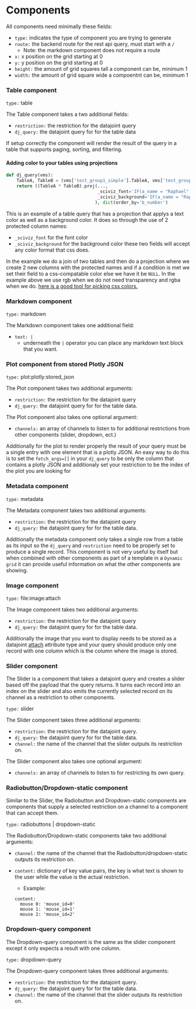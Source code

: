 # Components

All components need minimally these fields:

- `type:` indicates the type of component you are trying to generate
- `route:` the backend route for the rest api query, must start with a `/`
  - Note: the markdown component does not require a route
- `x:` x position on the grid starting at 0
- `y:` y position on the grid starting at 0
- `height:` the amount of grid squares tall a component can be, minimum 1
- `width:` the amount of grid square wide a compoentnt can be, minimum 1

### Table component

`type:` table

The Table component takes a two additional fields:

- `restriction:` the restriction for the datajoint query
- `dj_query:` the datajoint query for for the table data

If setup correctly the component will render the result of the query in a table that supports paging, sorting, and filtering.

#### Adding color to your tables using projections

```python
def dj_query(vms):
    TableA, TableB = (vms['test_group1_simple'].TableA, vms['test_group1_simple'].TableB)
    return ((TableA * TableB).proj(...,
                                   _sciviz_font='IF(a_name = "Raphael", "rgb(255, 0, 0)", NULL)',
                                   _sciviz_background='IF(a_name = "Raphael", "rgba(50, 255, 0, 0.16)", NULL)',)
                                  ), dict(order_by='b_number')
```

This is an example of a table query that has a projection that applys a text color as well as a background color.
It does so through the use of 2 protected column names:

- `_sciviz_font` for the font color
- `_sciviz_background` for the background color
  these two fields will accept any color format that css does.

In the example we do a join of two tables and then do a projection where we create 2 new columns with the protected names and if a condition is met we set their field to a css-compatable color else we have it be `NULL`. In the example above we use rgb when we do not need transparency and rgba when we do.
[here is a good tool for picking css colors.](https://developer.mozilla.org/en-US/docs/Web/CSS/CSS_Colors/Color_picker_tool)

### Markdown component

`type:` markdown

The Markdown component takes one additional field:

- `text: |`
  - underneath the `|` operator you can place any markdown text block that you want.

### Plot component from stored Plotly JSON

`type:` plot:plotly:stored_json

The Plot component takes two additional arguments:

- `restriction:` the restriction for the datajoint query
- `dj_query:` the datajoint query for for the table data.

The Plot component also takes one optional argument:

- `channels:` an array of channels to listen to for additional restrictions from other components (slider, dropdown, ect.)

Additionally for the plot to render properly the result of your query must be a single entry with one element that is a plotly JSON.
An easy way to do this is to set the `fetch_args=[]` in your `dj_query` to be only the column that contains a plotly JSON and additionaly set your restriction to be the index of the plot you are looking for

### Metadata component

`type:` metadata

The Metadata component takes two additional arguments:

- `restriction:` the restriction for the datajoint query
- `dj_query:` the datajoint query for for the table data.

Additionally the metadata component only takes a single row from a table as its input so the `dj_query` and `restriction` need to be properly set to produce a single record. This component is not very useful by itself but when combined with other components as part of a template in a `Dynamic grid` it can provide useful information on what the other components are showing.

### Image component

`type:` file:image:attach

The Image component takes two additional arguments:

- `restriction:` the restriction for the datajoint query
- `dj_query:` the datajoint query for for the table data.

Additionally the image that you want to display needs to be stored as a datajoint [attach](https://docs.datajoint.org/python/definition/06.5-External-Data.html?highlight=attach) attribute type and your query should produce only one record with one column which is the column where the image is stored.

### Slider component

The Slider is a component that takes a datajoint query and creates a slider based off the payload that the query returns. It turns each record into an index on the slider and also emits the currently selected record on its channel as a restriction to other components.

`type:` slider

The Slider component takes three additional arguments:

- `restriction:` the restriction for the datajoint query.
- `dj_query:` the datajoint query for for the table data.
- `channel:` the name of the channel that the slider outputs its restriction on.

The Slider component also takes one optional argument:

- `channels:` an array of channels to listen to for restricting its own query.

### Radiobutton/Dropdown-static component

Similar to the Slider, the Radiobutton and Dropdown-static components are components that supply a selected restriction on a channel to a component that can accept them.

`type:` radiobuttons | dropdown-static

The Radiobutton/Dropdown-static components take two additional arguments:

- `channel:` the name of the channel that the Radiobutton/dropdown-static outputs its restriction on.
- `content:` dictionary of key value pairs, the key is what text is shown to the user while the value is the actual restriction.

  - Example:

  ```
  content:
    mouse 0: 'mouse_id=0'
    mouse 1: 'mouse_id=1'
    mouse 2: 'mouse_id=2'
  ```

### Dropdown-query component

The Dropdown-query component is the same as the slider component except it only expects a result with one column.

`type:` dropdown-query

The Dropdown-query component takes three additional arguments:

- `restriction:` the restriction for the datajoint query.
- `dj_query:` the datajoint query for for the table data.
- `channel:` the name of the channel that the slider outputs its restriction on.
